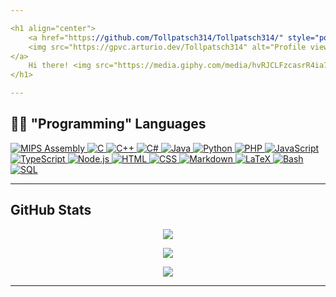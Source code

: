 ```yaml
---

<h1 align="center">
	<a href="https://github.com/Tollpatsch314/Tollpatsch314/" style="position: relative; right: 0;">
	<img src="https://gpvc.arturio.dev/Tollpatsch314" alt="Profile views" align='right'/>
</a>
	Hi there! <img src="https://media.giphy.com/media/hvRJCLFzcasrR4ia7z/giphy.gif" width="30">
</h1>

---
```


## 👨‍💻 "Programming" Languages
<p>
	<a href="https://github.com/search?q=user%3ATollpatsch314+language%3Aassembly">
		<img alt="MIPS Assembly" src="https://custom-icon-badges.herokuapp.com/badge/Assembly-525252.svg?logo=asm-hex&logoColor=black" />
	</a>
	<a href="https://github.com/search?q=user%3ATollpatsch314+language%3Ac">
		<img alt="C" src="https://custom-icon-badges.herokuapp.com/badge/C-03599C.svg?logo=c-in-hexagon&logoColor=black" />
	</a>
	<a href="https://github.com/search?q=user%3ATollpatsch314+language%3Acpp">
		<img alt="C++" src="https://custom-icon-badges.herokuapp.com/badge/C++-9C033A.svg?logo=cpp2&logoColor=black" />
	</a>
	<a href="https://github.com/search?q=user%3ATollpatsch314+language%3Acsharp">
		<img alt="C#" src="https://custom-icon-badges.herokuapp.com/badge/C%23-68217A.svg?logo=cs2&logoColor=black" />
	</a>
	<a href="https://github.com/search?q=user%3ATollpatsch314+language%3Ajava">
		<img alt="Java" src="https://custom-icon-badges.herokuapp.com/badge/Java-007396.svg?logo=java&logoColor=black" />
	</a>
	<a href="https://github.com/search?q=user%3ATollpatsch314+language%3Apython">
		<img alt="Python" src="https://img.shields.io/badge/Python-14354C.svg?logo=python&logoColor=white" />
	</a>
	<a href="https://github.com/search?q=user%3ATollpatsch314+language%3Aphp">
		<img alt="PHP" src="https://img.shields.io/badge/PHP-777BB4.svg?logo=php&logoColor=black" />
	</a>
	<a href="https://github.com/search?q=user%3ATollpatsch314+language%3Ajavascript">
		<img alt="JavaScript" src="https://img.shields.io/badge/JavaScript-F7DF1E.svg?logo=javascript&logoColor=black" />
	</a>
	<a href="https://github.com/search?q=user%3ATollpatsch314+language%3AtypeScript">
		<img alt="TypeScript" src="https://img.shields.io/badge/TypeScript-007ACC.svg?logo=typescript&logoColor=black" />
	</a>
	<a href="https://github.com/search?q=user%3ATollpatsch314+language%3Ajavascript">
		<img alt="Node.js" src="https://img.shields.io/badge/Node.js-43853D.svg?logo=node.js&logoColor=black" />
	</a>
	<a href="https://github.com/search?q=user%3ATollpatsch314+language%3Ahtml">
		<img alt="HTML" src="https://img.shields.io/badge/HTML-E34F26.svg?logo=html5&logoColor=black" />
	</a>
	<a href="https://github.com/search?q=user%3ATollpatsch314+language%3Acss">
		<img alt="CSS" src="https://img.shields.io/badge/CSS-1572B6.svg?logo=css3&logoColor=black" />
	</a>
	<a href="https://github.com/search?q=user%3ATollpatsch314+language%3Amarkdown">
		<img alt="Markdown" src="https://img.shields.io/badge/Markdown-000000.svg?logo=markdown&logoColor=white" />
	</a>
	<a href="https://github.com/search?q=user%3ATollpatsch314+language%3Atex">
		<img alt="LaTeX" src="https://img.shields.io/badge/LaTeX-008080.svg?logo=LaTeX&logoColor=black" />
	</a>
	<a href="https://github.com/search?q=user%3ATollpatsch314+language%3Abash">
		<img alt="Bash" src="https://img.shields.io/badge/Bash-121011.svg?logo=gnu-bash&logoColor=white" />
	</a>
	<a href="https://github.com/search?q=user%3ATollpatsch314+language%3Asql">
		<img alt="SQL" src="https://custom-icon-badges.herokuapp.com/badge/SQL-025E8C.svg?logo=database&logoColor=black" />
	</a>
</p>

---

## GitHub Stats
<p align="center">
	<img align="center" src="https://github-readme-stats.vercel.app/api?username=Tollpatsch314&count_private=true&include_all_commits=true&show_icons=true&theme=dark&border_radius=15" />
</p>
<p align="center">
	<img align="center" src="https://github-readme-stats.vercel.app/api/top-langs/?username=Tollpatsch314&layout=compact&langs_count=10&theme=dark&border_radius=15&card_width=450" />
</p>
<p align="center">
	<img align="center" src="https://activity-graph.herokuapp.com/graph?username=Tollpatsch314&theme=react-dark&hide_border=true&area=true" />
</p>

---

